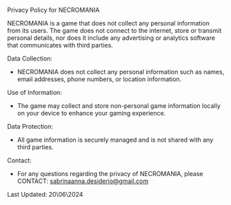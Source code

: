 Privacy Policy for NECROMANIA

NECROMANIA is a game that does not collect any personal information from its users. The game does not connect to the internet, store or transmit personal details, nor does it include any advertising or analytics software that communicates with third parties.

Data Collection:
- NECROMANIA does not collect any personal information such as names, email addresses, phone numbers, or location information.

Use of Information:
- The game may collect and store non-personal game information locally on your device to enhance your gaming experience.

Data Protection:
- All game information is securely managed and is not shared with any third parties.

Contact:
- For any questions regarding the privacy of NECROMANIA, please CONTACT: sabrinaanna.desiderio@gmail.com

Last Updated: 20\06\2024

